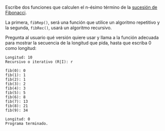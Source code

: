 Escribe dos funciones que calculen el n-ésimo término de la [sucesión de Fibonacci](https://es.wikipedia.org/wiki/Sucesión_de_Fibonacci). 

La primera, `fibRep()`, será una función que utilice un algoritmo repetitivo y la segunda, `fibRec()`, usará un algoritmo recursivo.

Pregunta al usuario qué versión quiere usar y llama a la función adecuada para mostrar la secuencia de la longitud que pida, hasta que escriba 0 como longitud:

```
Longitud: 10
Recursivo o iterativo (R|I): r

fib(0): 0
fib(1): 1
fib(2): 1
fib(3): 2
fib(4): 3
fib(5): 5
fib(6): 8
fib(7): 13
fib(8): 21
fib(9): 34

Longitud: 0
Programa terminado.
```
